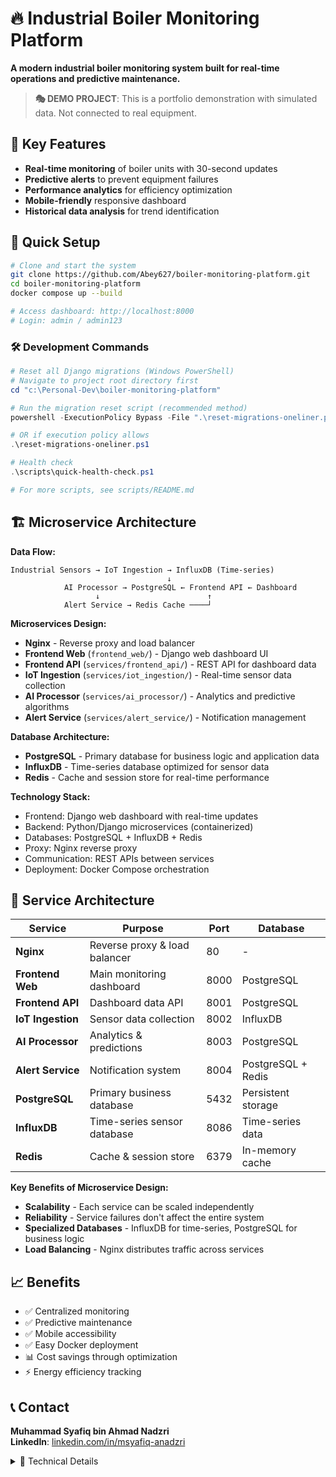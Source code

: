 # 🔥 Industrial Boiler Monitoring Platform

**A modern industrial boiler monitoring system built for real-time operations and predictive maintenance.**

> **🎭 DEMO PROJECT**: This is a portfolio demonstration with simulated data. Not connected to real equipment.

## 🎯 Key Features

- **Real-time monitoring** of boiler units with 30-second updates
- **Predictive alerts** to prevent equipment failures  
- **Performance analytics** for efficiency optimization
- **Mobile-friendly** responsive dashboard
- **Historical data analysis** for trend identification

## 🚀 Quick Setup

```bash
# Clone and start the system
git clone https://github.com/Abey627/boiler-monitoring-platform.git
cd boiler-monitoring-platform
docker compose up --build

# Access dashboard: http://localhost:8000
# Login: admin / admin123
```

### 🛠️ Development Commands

```powershell
# Reset all Django migrations (Windows PowerShell)
# Navigate to project root directory first
cd "c:\Personal-Dev\boiler-monitoring-platform"

# Run the migration reset script (recommended method)
powershell -ExecutionPolicy Bypass -File ".\reset-migrations-oneliner.ps1"

# OR if execution policy allows
.\reset-migrations-oneliner.ps1

# Health check
.\scripts\quick-health-check.ps1

# For more scripts, see scripts/README.md
```

## 🏗️ Microservice Architecture

**Data Flow:**
```
Industrial Sensors → IoT Ingestion → InfluxDB (Time-series)
                                   ↓
            AI Processor → PostgreSQL ← Frontend API ← Dashboard
                   ↓                        ↑
            Alert Service → Redis Cache ────┘
```

**Microservices Design:**
- **Nginx** - Reverse proxy and load balancer
- **Frontend Web** (`frontend_web/`) - Django web dashboard UI
- **Frontend API** (`services/frontend_api/`) - REST API for dashboard data
- **IoT Ingestion** (`services/iot_ingestion/`) - Real-time sensor data collection
- **AI Processor** (`services/ai_processor/`) - Analytics and predictive algorithms
- **Alert Service** (`services/alert_service/`) - Notification management

**Database Architecture:**
- **PostgreSQL** - Primary database for business logic and application data
- **InfluxDB** - Time-series database optimized for sensor data
- **Redis** - Cache and session store for real-time performance

**Technology Stack:**
- Frontend: Django web dashboard with real-time updates
- Backend: Python/Django microservices (containerized)
- Databases: PostgreSQL + InfluxDB + Redis
- Proxy: Nginx reverse proxy
- Communication: REST APIs between services
- Deployment: Docker Compose orchestration

## 🔧 Service Architecture

| Service | Purpose | Port | Database |
|---------|---------|------|----------|
| **Nginx** | Reverse proxy & load balancer | 80 | - |
| **Frontend Web** | Main monitoring dashboard | 8000 | PostgreSQL |
| **Frontend API** | Dashboard data API | 8001 | PostgreSQL |
| **IoT Ingestion** | Sensor data collection | 8002 | InfluxDB |
| **AI Processor** | Analytics & predictions | 8003 | PostgreSQL |
| **Alert Service** | Notification system | 8004 | PostgreSQL + Redis |
| **PostgreSQL** | Primary business database | 5432 | Persistent storage |
| **InfluxDB** | Time-series sensor database | 8086 | Time-series data |
| **Redis** | Cache & session store | 6379 | In-memory cache |

**Key Benefits of Microservice Design:**
- **Scalability** - Each service can be scaled independently
- **Reliability** - Service failures don't affect the entire system
- **Specialized Databases** - InfluxDB for time-series, PostgreSQL for business logic
- **Load Balancing** - Nginx distributes traffic across services

## 📈 Benefits

- ✅ Centralized monitoring
- ✅ Predictive maintenance
- ✅ Mobile accessibility  
- ✅ Easy Docker deployment
- 📊 Cost savings through optimization
- ⚡ Energy efficiency tracking

## 📞 Contact

**Muhammad Syafiq bin Ahmad Nadzri**  
**LinkedIn**: [linkedin.com/in/msyafiq-anadzri](https://www.linkedin.com/in/msyafiq-anadzri)

<details>
<summary>🔧 Technical Details</summary>

### Microservice Communication
- **Nginx Reverse Proxy** - Routes traffic to appropriate services on port 80
- **Database Specialization** - InfluxDB for sensor time-series, PostgreSQL for business data
- **Caching Layer** - Redis for session management and real-time data caching
- **Service Isolation** - Each service runs in separate Docker containers

### Development Commands
```bash
# Start all services (9 containers total)
docker compose up --build

# Start specific services
docker compose up nginx frontend_web postgres redis

# Run migrations for specific service
docker compose exec frontend_web python manage.py migrate
docker compose exec iot_ingestion python manage.py migrate

# Create admin user
docker compose exec frontend_web python manage.py createsuperuser

# View service logs
docker compose logs -f frontend_web
docker compose logs -f nginx
docker compose logs -f postgres
```

### Database Access
```bash
# PostgreSQL (Business Data)
docker compose exec postgres psql -U steambytes -d steambytes_core

# InfluxDB (Sensor Data)
# Access via http://localhost:8086
# Username: steambytes, Password: steambytes_influx_password

# Redis (Cache)
docker compose exec redis redis-cli
```

### API Endpoints by Service
- **Nginx Proxy** (`http://localhost/`) - Routes to appropriate services
- **Frontend API** (`/api/frontend/`) - Dashboard data aggregation
- **IoT Ingestion** (`/api/iot/`) - Sensor data collection to InfluxDB
- **AI Processor** (`/api/ai/`) - Analytics and predictions
- **Alert Service** (`/api/alert/`) - Notification management

### Service Dependencies
```
Nginx (Port 80) → [All Services]
Frontend Web → Frontend API → PostgreSQL
IoT Ingestion → InfluxDB (Time-series data)
AI Processor → PostgreSQL + InfluxDB
Alert Service → PostgreSQL + Redis
```

</details>
